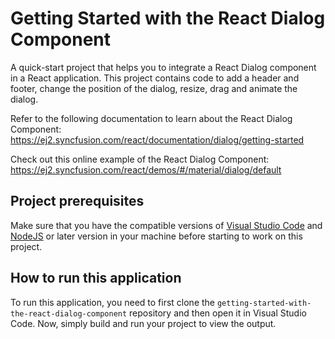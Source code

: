 # Getting Started with the React Dialog Component

A quick-start project that helps you to integrate a React Dialog component in a React application. This project contains code to add a header and footer, change the position of the dialog, resize, drag and animate the dialog.
 
Refer to the following documentation to learn about the React Dialog Component: 
https://ej2.syncfusion.com/react/documentation/dialog/getting-started

Check out this online example of the React Dialog Component:
https://ej2.syncfusion.com/react/demos/#/material/dialog/default

## Project prerequisites
Make sure that you have the compatible versions of [Visual Studio Code](https://code.visualstudio.com/download ) and [NodeJS](https://nodejs.org/en/download) or later version in your machine before starting to work on this project.

## How to run this application
To run this application, you need to first clone the `getting-started-with-the-react-dialog-component` repository and then open it in Visual Studio Code. Now, simply build and run your project to view the output.
